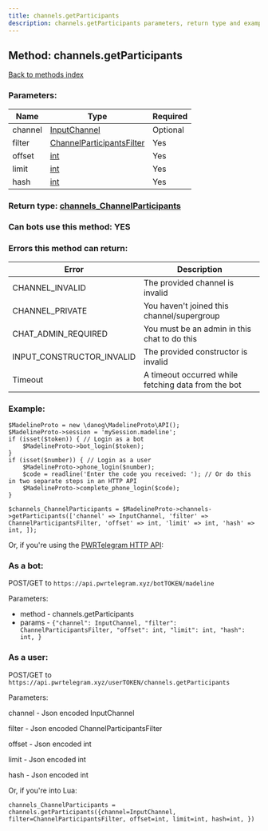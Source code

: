 ```yaml
---
title: channels.getParticipants
description: channels.getParticipants parameters, return type and example
---
```

## Method: channels.getParticipants  
[Back to methods index](index.md)


### Parameters:

| Name     |    Type       | Required |
|----------|---------------|----------|
|channel|[InputChannel](../types/InputChannel.md) | Optional|
|filter|[ChannelParticipantsFilter](../types/ChannelParticipantsFilter.md) | Yes|
|offset|[int](../types/int.md) | Yes|
|limit|[int](../types/int.md) | Yes|
|hash|[int](../types/int.md) | Yes|


### Return type: [channels\_ChannelParticipants](../types/channels_ChannelParticipants.md)

### Can bots use this method: **YES**


### Errors this method can return:

| Error    | Description   |
|----------|---------------|
|CHANNEL_INVALID|The provided channel is invalid|
|CHANNEL_PRIVATE|You haven't joined this channel/supergroup|
|CHAT_ADMIN_REQUIRED|You must be an admin in this chat to do this|
|INPUT_CONSTRUCTOR_INVALID|The provided constructor is invalid|
|Timeout|A timeout occurred while fetching data from the bot|


### Example:


```
$MadelineProto = new \danog\MadelineProto\API();
$MadelineProto->session = 'mySession.madeline';
if (isset($token)) { // Login as a bot
    $MadelineProto->bot_login($token);
}
if (isset($number)) { // Login as a user
    $MadelineProto->phone_login($number);
    $code = readline('Enter the code you received: '); // Or do this in two separate steps in an HTTP API
    $MadelineProto->complete_phone_login($code);
}

$channels_ChannelParticipants = $MadelineProto->channels->getParticipants(['channel' => InputChannel, 'filter' => ChannelParticipantsFilter, 'offset' => int, 'limit' => int, 'hash' => int, ]);
```

Or, if you're using the [PWRTelegram HTTP API](https://pwrtelegram.xyz):

### As a bot:

POST/GET to `https://api.pwrtelegram.xyz/botTOKEN/madeline`

Parameters:

* method - channels.getParticipants
* params - `{"channel": InputChannel, "filter": ChannelParticipantsFilter, "offset": int, "limit": int, "hash": int, }`



### As a user:

POST/GET to `https://api.pwrtelegram.xyz/userTOKEN/channels.getParticipants`

Parameters:

channel - Json encoded InputChannel

filter - Json encoded ChannelParticipantsFilter

offset - Json encoded int

limit - Json encoded int

hash - Json encoded int




Or, if you're into Lua:

```
channels_ChannelParticipants = channels.getParticipants({channel=InputChannel, filter=ChannelParticipantsFilter, offset=int, limit=int, hash=int, })
```

